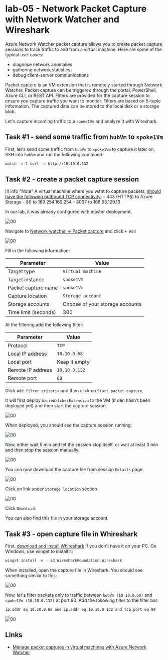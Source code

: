 # lab-05 - Network Packet Capture with Network Watcher and Wireshark

Azure Network Watcher packet capture allows you to create packet capture sessions to track traffic to and from a virtual machine. Here are some of the typical use-cases:
- diagnose network anomalies
- gathering network statistics
- debug client-server communications

Packet capture is an VM extension that is remotely started through Network Watcher. Packet capture can be triggered through the portal, PowerShell, Azure CLI, or REST API. Filters are provided for the capture session to ensure you capture traffic you want to monitor. Filters are based on 5-tuple information. The captured data can be stored to the local disk or a storage blob.

Let's capture incoming traffic to a `spoke1Vm` and analyze it with Wireshark.

## Task #1 - send some traffic from `hubVm` to `spoke1Vm`

First, let's send some traffic from `hubVm` to `spoke1Vm` to capture it later on. 
SSH into `hubVm` and run the following command:

```bash
watch -n 1 curl -s http://10.10.0.132
```	

## Task #2 - create a packet capture session

!!! info "Note"
    A virtual machine where you want to capture packets, [should have the following outbound TCP connectivity](https://learn.microsoft.com/en-us/azure/network-watcher/network-watcher-packet-capture-manage-portal#prerequisites):
    - 443 (HTTPS) to Azure Storage
    - 80 to 169.254.169.254
    - 8037 to 168.63.129.16

In our lab, it was already configured with master deployment.

![00](../../assets/images/lab-05/config-0.png) 

Navigate to [Network watcher -> Packet capture](https://portal.azure.com/#view/Microsoft_Azure_Network/NetworkWatcherMenuBlade/~/packetCapture) and click `+ Add`

![00](../../assets/images/lab-05/config-1.png)

Fill in the following information:

| Parameter | Value |
|---|---|
| Target type  | `Virtual machine` |
| Target instance  | `spoke1Vm` |
| Packet capture name  | `spoke1Vm` |
| Capture location | `Storage account` |
| Storage accounts | Choose of your storage accounts  |
| Time limit (seconds) | 300 |

At the filtering add the following filter:

| Parameter | Value |
|---|---|
| Protocol  | `TCP` |
| Local IP address | `10.10.0.68` |
| Local port | Keep it empty |
| Remote IP address | `10.10.0.132` |
| Remote port | `80` |

Click `Add filter criteria` and then click on `Start packet capture`.

It will first deploy `AzureWatcherExtension` to the VM (if oen hasn't been deployed yet) and then start the capture session.

![00](../../assets/images/lab-05/vm-ext.png)

When deployed, you should see the capture session running:

![00](../../assets/images/lab-05/config-2.png)

Now, either wait 5 min and let the session stop itself, or wait at least 3 min and then stop the session manually.

![00](../../assets/images/lab-05/config-3.png)

You cna now download the capture file from session `Details` page. 

![00](../../assets/images/lab-05/config-4.png)

Click on link under `Storage location` section.

![00](../../assets/images/lab-05/config-5.png)

Click `Download`.

You can also find this file in your storage account. 

## Task #3 - open capture file in Whireshark

First, [download and install Whireshark](https://www.wireshark.org/download.html) if you don't have it on your PC. On Windows, use winget to install it:

```powershell
winget install -e --id WiresharkFoundation.Wireshark
```

When installed, open the capture file in Wireshark. You should see something similar to this:

![00](../../assets/images/lab-05/wireshark-1.png)

Now, let's filter packets only to traffic between `hubVm (10.10.0.68)` and `spoke1Vm (10.10.0.132)` at port 80. Add the following filter to the filter bar:

```txt
ip.addr eq 10.10.0.68 and ip.addr eq 10.10.0.132 and tcp.port eq 80
```	
![00](../../assets/images/lab-05/wireshark-2.png)



## Links

- [Manage packet captures in virtual machines with Azure Network Watcher](https://learn.microsoft.com/en-us/azure/network-watcher/network-watcher-packet-capture-manage-portal#prerequisites)